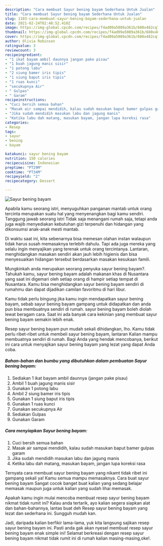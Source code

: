 ```yaml
---
description: "Cara membuat Sayur bening bayam Sederhana Untuk Jualan"
title: "Cara membuat Sayur bening bayam Sederhana Untuk Jualan"
slug: 1103-cara-membuat-sayur-bening-bayam-sederhana-untuk-jualan
date: 2021-02-24T02:48:52.410Z
image: https://img-global.cpcdn.com/recipes/f4ad09a5089a361b/680x482cq70/sayur-bening-bayam-foto-resep-utama.jpg
thumbnail: https://img-global.cpcdn.com/recipes/f4ad09a5089a361b/680x482cq70/sayur-bening-bayam-foto-resep-utama.jpg
cover: https://img-global.cpcdn.com/recipes/f4ad09a5089a361b/680x482cq70/sayur-bening-bayam-foto-resep-utama.jpg
author: Olivia Robinson
ratingvalue: 3
reviewcount: 3
recipeingredient:
- "1 ikat bayam ambil daunnya jangan pake pisau"
- "1 buah jagung manis sisir"
- "1 potong labu"
- "2 siung bamer iris tipis"
- "1 siung baput iris tipis"
- "1 ruas kunci"
- "secukupnya Air"
- " Gulpas"
- " Garam"
recipeinstructions:
- "Cuci bersih semua bahan"
- "Masak air sampai mendidih, kalau sudah masukan baput bamer gulpas garam"
- "Jika sudah mendidih masukan labu dan jagung manis"
- "Ketika labu dah matang, masukan bayam, jangan lupa koreksi rasa"
categories:
- Resep
tags:
- sayur
- bening
- bayam

katakunci: sayur bening bayam 
nutrition: 150 calories
recipecuisine: Indonesian
preptime: "PT29M"
cooktime: "PT34M"
recipeyield: "2"
recipecategory: Dessert

---
```



![Sayur bening bayam](https://img-global.cpcdn.com/recipes/f4ad09a5089a361b/680x482cq70/sayur-bening-bayam-foto-resep-utama.jpg)

Apabila kamu seorang istri, menyuguhkan panganan mantab untuk orang tercinta merupakan suatu hal yang menyenangkan bagi kamu sendiri. Tanggung jawab seorang istri Tidak saja menangani rumah saja, tetapi anda juga wajib menyediakan kebutuhan gizi terpenuhi dan hidangan yang dikonsumsi anak-anak mesti mantab.

Di waktu  saat ini, kita sebenarnya bisa memesan olahan instan walaupun tidak harus susah memasaknya terlebih dahulu. Tapi ada juga mereka yang selalu ingin menyajikan yang terenak untuk orang tercintanya. Lantaran, menghidangkan masakan sendiri akan jauh lebih higienis dan bisa menyesuaikan hidangan tersebut berdasarkan masakan kesukaan famili. 



Mungkinkah anda merupakan seorang penyuka sayur bening bayam?. Tahukah kamu, sayur bening bayam adalah makanan khas di Nusantara yang saat ini digemari oleh setiap orang di hampir setiap tempat di Nusantara. Kamu bisa menghidangkan sayur bening bayam sendiri di rumahmu dan dapat dijadikan camilan favoritmu di hari libur.

Kamu tidak perlu bingung jika kamu ingin mendapatkan sayur bening bayam, sebab sayur bening bayam gampang untuk didapatkan dan anda pun bisa membuatnya sendiri di rumah. sayur bening bayam boleh diolah lewat beragam cara. Saat ini ada banyak cara kekinian yang membuat sayur bening bayam semakin lebih enak.

Resep sayur bening bayam pun mudah sekali dihidangkan, lho. Kamu tidak perlu ribet-ribet untuk membeli sayur bening bayam, lantaran Kalian mampu membuatnya sendiri di rumah. Bagi Anda yang hendak mencobanya, berikut ini cara untuk menyajikan sayur bening bayam yang lezat yang dapat Anda coba.

<!--inarticleads1-->

##### Bahan-bahan dan bumbu yang dibutuhkan dalam pembuatan Sayur bening bayam:

1. Sediakan 1 ikat bayam ambil daunnya (jangan pake pisau)
1. Ambil 1 buah jagung manis sisir
1. Gunakan 1 potong labu
1. Ambil 2 siung bamer iris tipis
1. Gunakan 1 siung baput iris tipis
1. Gunakan 1 ruas kunci
1. Gunakan secukupnya Air
1. Sediakan  Gulpas
1. Gunakan  Garam




<!--inarticleads2-->

##### Cara menyiapkan Sayur bening bayam:

1. Cuci bersih semua bahan
1. Masak air sampai mendidih, kalau sudah masukan baput bamer gulpas garam
1. Jika sudah mendidih masukan labu dan jagung manis
1. Ketika labu dah matang, masukan bayam, jangan lupa koreksi rasa




Ternyata cara membuat sayur bening bayam yang nikamt tidak ribet ini gampang sekali ya! Kamu semua mampu memasaknya. Cara buat sayur bening bayam Sangat cocok banget buat kalian yang sedang belajar memasak maupun juga untuk kalian yang sudah lihai memasak.

Apakah kamu ingin mulai mencoba membuat resep sayur bening bayam nikmat tidak rumit ini? Kalau anda tertarik, ayo kalian segera siapkan alat dan bahan-bahannya, lantas buat deh Resep sayur bening bayam yang lezat dan sederhana ini. Sungguh mudah kan. 

Jadi, daripada kalian berfikir lama-lama, yuk kita langsung sajikan resep sayur bening bayam ini. Pasti anda gak akan nyesel membuat resep sayur bening bayam enak simple ini! Selamat berkreasi dengan resep sayur bening bayam nikmat tidak rumit ini di rumah kalian masing-masing,oke!.

